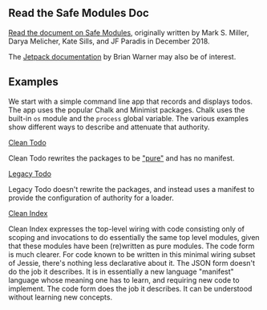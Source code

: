 ## Read the Safe Modules Doc

[Read the document on Safe Modules](https://agoric.com/safe-modules/), originally written by Mark S. Miller, Darya Melicher, Kate Sills, and JF Paradis in December 2018.

The [Jetpack documentation](https://agoric.com/safe-modules/jetpack) by Brian Warner may also be of interest. 

## Examples

We start with a simple command line app that records and displays todos. The app uses the popular Chalk and Minimist packages. Chalk uses the built-in `os` module and the `process` global variable. The various examples show different ways to describe and attenuate that authority. 

[Clean Todo](https://github.com/Agoric/safe-modules/tree/master/examples/clean-todo)

Clean Todo rewrites the packages to be ["pure"]() and has no manifest. 

[Legacy Todo](https://github.com/Agoric/safe-modules/tree/master/examples/legacy-todo)

Legacy Todo doesn't rewrite the packages, and instead uses a manifest to provide the configuration of authority for a loader. 

[Clean Index](https://github.com/Agoric/safe-modules/tree/master/examples/clean-index)

Clean Index expresses the top-level wiring with code consisting only of scoping and invocations to do essentially the same top level modules, given that these modules have been (re)written as pure modules. The code form is much clearer. For code known to be written in this minimal wiring subset of Jessie, there's nothing less declarative about it. The JSON form doesn't do the job it describes. It is in essentially a new language "manifest" language whose meaning one has to learn, and requiring new code to implement. The code form does the job it describes. It can be understood without learning new concepts.
